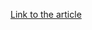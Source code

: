 [Link to the article](https://blog.sekoia.io/silentselfie-uncovering-a-major-watering-hole-campaign-against-kurdish-websites/)

